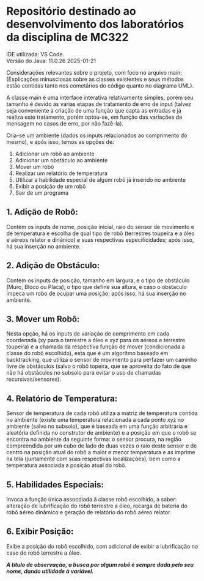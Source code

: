 
# Repositório destinado ao desenvolvimento dos laboratórios da disciplina de MC322
IDE utilizada: VS Code.  
Versão do Java:  11.0.26 2025-01-21  


<p>Considerações relevantes sobre o projeto, com foco no arquivo main: (Explicações minusciosas sobre as classes existentes e seus métodos estão contidas tanto nos cometários do código quanto no diagrama UML).  

<p>A classe main é uma interface interativa relativamente simples, porém seu tamanho é devido as várias etapas de tratamento de erro de input (talvez seja conveniente a criação de uma função que capta as entradas e já realiza este tratamento, porém optou-se, em função das variações de mensagem no casos de erro, por não fazê-la).  
  
<p>Cria-se um ambiente (dados os inputs relacionados ao comprimento do mesmo), e após isso, temos as opções de:  
  
  1. Adicionar um robô ao ambiente
  2. Adicionar um obstáculo ao ambiente
  3. Mover um robô
  4. Realizar um relatório de temperatura
  5. Utilizar a habilidade especial de algum robô já inserido no ambiente
  6. Exibir a posição de um robô
  7. Sair de um programa 
 
## 1. Adição de Robô:
Contém os inputs de nome, posição inicial, raio do sensor de movimento e de temperatura e escolha de qual tipo de robô (terrestres toupeira e a óleo e aéreos relator e dinânico) e suas respectivas especificidades; após isso, há sua inserção no ambiente.
## 2. Adição de Obstáculo: 
<p> Contém os inputs de posição, tamanho em largura, e o tipo de obstáculo (Muro, Bloco ou Placa), o tipo que define sua altura, e caso o obstaculo impeca um robo de ocupar uma posição; após isso, há sua inserção no ambiente.  
  
## 3. Mover um Robô: 
<p> Nesta opção, há os inputs de variação de comprimento em cada coordenada (xy para o terrestre a óleo e xyz para os aéreos e terrestre toupeira) e a chamada da respectiva função de mover (condicionada a classe do robô escolhido), esta que é um algorítmo baseado em backtracking, que utiliza o sensor de movimento para perfazer um caminho livre de obstáculos (salvo o robô topeira, que se aproveita do fato de que não há obstáculos no subsolo para evitar o uso de chamadas recursivas/sensores).  
  
## 4. Relatório de Temperatura: 
</p> Sensor de temperatura de cada robô utiliza a matriz de temperatura contida no ambiente (existe uma temperatura relacionada a cada ponto xyz no ambiente (salvo no subsolo), que é baseada em uma função arbitrária e aleatória definida no construtor de ambiente) e a posição em que o robô se encontra no ambiente da seguinte forma: o sensor procura, na região compreendida por um cubo de lado de duas vezes o raio deste sensor e de centro na posição atual do robô a maior e menor temperatura e as imprime na tela (juntamente com suas respectivas localizações), bem como a temperatura associada a posição atual do robô.  

## 5. Habilidades Especiais:
<p> Invoca a função única assocdiada â classe robô escolhido, a saber: alteração de lubrificação do robô terrestre a óleo, recarga de bateria do robô aéreo dinâmico e geração de relatório do robô aéreo relator.  
  
## 6. Exibir Posição:
<p> Exibe a posição do robô escolhido, com adicional de exibir a lubrificação no caso do robô terrestre a óleo.  
  
***A título de observação, a busca por algum robô é sempre dada pelo seu nome, dando utilidade à variável.***
    
